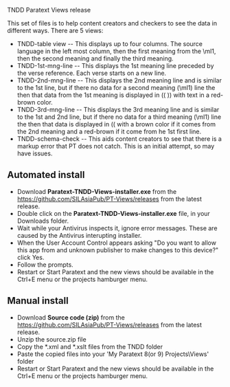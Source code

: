 TNDD Paratext Views release

This set of files is to help content creators and checkers to see the data in different ways. There are 5 views:

- TNDD-table view -- This displays up to four columns. The source language in the left most column, then the first meaning from the \ml1, then the second meaning and finally the third meaning.
- TNDD-1st-mng-line -- This displays the 1st meaning line preceded by the verse reference. Each verse starts on a new line.
- TNDD-2nd-mng-line -- This displays the 2nd meaning line and is similar to the 1st line, but if there no data for a second meaning (\ml1) line the then that data from the 1st meaning is displayed in (( )) with text in a red-brown color.
- TNDD-3rd-mng-line -- This displays the 3rd meaning line and is similar to the 1st and 2nd line, but if there no data for a third meaning (\ml1) line the then that data is displayed in (( with a brown color if it comes from the 2nd meaning and a red-brown if it come from he 1st first line.
- TNDD-schema-check -- This aids content creators to see that there is a markup error that PT does not catch. This is an initial attempt, so may have issues.

## Automated install

- Download **Paratext-TNDD-Views-installer.exe** from the https://github.com/SILAsiaPub/PT-Views/releases from the latest release.
- Double click on the **Paratext-TNDD-Views-installer.exe** file, in your Downloads folder.
- Wait while your Antivirus inspects it, ignore error messages. These are caused by the Antivirus interupting installer.
- When the User Account Control appears asking "Do you want to allow this app from and unknown publisher to make changes to this device?" click Yes.
- Follow the prompts.
- Restart or Start Paratext and the new views should be available in the Ctrl+E menu or the projects hamburger menu.


## Manual install

- Download **Source code (zip)** from the https://github.com/SILAsiaPub/PT-Views/releases from the latest release.
- Unzip the source.zip file
- Copy the *.xml and *.xslt files from the TNDD folder
- Paste the copied files into your 'My Paratext 8(or 9) Projects\Views' folder
- Restart or Start Paratext and the new views should be available in the Ctrl+E menu or the projects hamburger menu.


